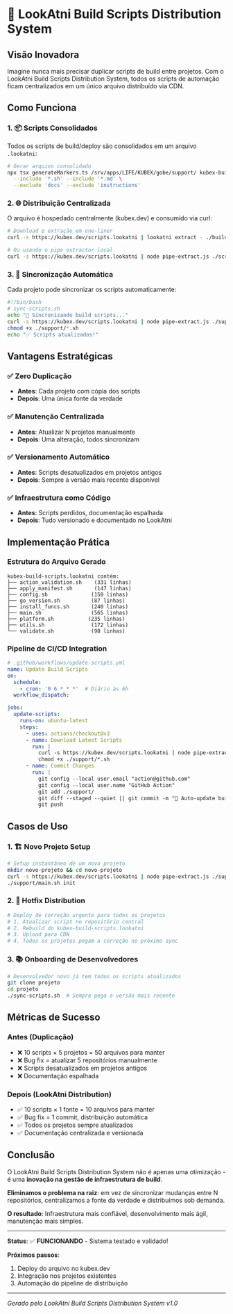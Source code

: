 # 🚀 LookAtni Build Scripts Distribution System

## Visão Inovadora

Imagine nunca mais precisar duplicar scripts de build entre projetos. Com o LookAtni Build Scripts Distribution System, todos os scripts de automação ficam centralizados em um único arquivo distribuído via CDN.

## Como Funciona

### 1. 📦 Scripts Consolidados

Todos os scripts de build/deploy são consolidados em um arquivo `.lookatni`:

```bash
# Gerar arquivo consolidado
npx tsx generateMarkers.ts /srv/apps/LIFE/KUBEX/gobe/support/ kubex-build-scripts.lookatni \
  --include '*.sh' --include '*.md' \
  --exclude 'docs' --exclude 'instructions'
```

### 2. 🌐 Distribuição Centralizada

O arquivo é hospedado centralmente (kubex.dev) e consumido via curl:

```bash
# Download e extração em one-liner
curl -s https://kubex.dev/scripts.lookatni | lookatni extract - ./build-scripts/

# Ou usando o pipe extractor local
curl -s https://kubex.dev/scripts.lookatni | node pipe-extract.js ./scripts/
```

### 3. 🔄 Sincronização Automática

Cada projeto pode sincronizar os scripts automaticamente:

```bash
#!/bin/bash
# sync-scripts.sh
echo "🚀 Sincronizando build scripts..."
curl -s https://kubex.dev/scripts.lookatni | node pipe-extract.js ./support/
chmod +x ./support/*.sh
echo "✅ Scripts atualizados!"
```

## Vantagens Estratégicas

### ✅ Zero Duplicação

- **Antes**: Cada projeto com cópia dos scripts
- **Depois**: Uma única fonte da verdade

### ✅ Manutenção Centralizada

- **Antes**: Atualizar N projetos manualmente
- **Depois**: Uma alteração, todos sincronizam

### ✅ Versionamento Automático

- **Antes**: Scripts desatualizados em projetos antigos
- **Depois**: Sempre a versão mais recente disponível

### ✅ Infraestrutura como Código

- **Antes**: Scripts perdidos, documentação espalhada
- **Depois**: Tudo versionado e documentado no LookAtni

## Implementação Prática

### Estrutura do Arquivo Gerado

```
kubex-build-scripts.lookatni contém:
├── action_validation.sh    (331 linhas)
├── apply_manifest.sh       (147 linhas)
├── config.sh              (150 linhas)
├── go_version.sh          (87 linhas)
├── install_funcs.sh       (240 linhas)
├── main.sh                (565 linhas)
├── platform.sh           (235 linhas)
├── utils.sh               (172 linhas)
└── validate.sh            (98 linhas)
```

### Pipeline de CI/CD Integration

```yaml
# .github/workflows/update-scripts.yml
name: Update Build Scripts
on:
  schedule:
    - cron: '0 6 * * *'  # Diário às 6h
  workflow_dispatch:

jobs:
  update-scripts:
    runs-on: ubuntu-latest
    steps:
      - uses: actions/checkout@v3
      - name: Download Latest Scripts
        run: |
          curl -s https://kubex.dev/scripts.lookatni | node pipe-extract.js ./support/
          chmod +x ./support/*.sh
      - name: Commit Changes
        run: |
          git config --local user.email "action@github.com"
          git config --local user.name "GitHub Action"
          git add ./support/
          git diff --staged --quiet || git commit -m "🔄 Auto-update build scripts"
          git push
```

## Casos de Uso

### 1. 🏗️ Novo Projeto Setup

```bash
# Setup instantâneo de um novo projeto
mkdir novo-projeto && cd novo-projeto
curl -s https://kubex.dev/scripts.lookatni | node pipe-extract.js ./support/
./support/main.sh init
```

### 2. 🔧 Hotfix Distribution

```bash
# Deploy de correção urgente para todos os projetos
# 1. Atualizar script no repositório central
# 2. Rebuild do kubex-build-scripts.lookatni
# 3. Upload para CDN
# 4. Todos os projetos pegam a correção no próximo sync
```

### 3. 📚 Onboarding de Desenvolvedores

```bash
# Desenvolvedor novo já tem todos os scripts atualizados
git clone projeto
cd projeto
./sync-scripts.sh  # Sempre pega a versão mais recente
```

## Métricas de Sucesso

### Antes (Duplicação)

- ❌ 10 scripts × 5 projetos = 50 arquivos para manter
- ❌ Bug fix = atualizar 5 repositórios manualmente
- ❌ Scripts desatualizados em projetos antigos
- ❌ Documentação espalhada

### Depois (LookAtni Distribution)

- ✅ 10 scripts × 1 fonte = 10 arquivos para manter
- ✅ Bug fix = 1 commit, distribuição automática
- ✅ Todos os projetos sempre atualizados
- ✅ Documentação centralizada e versionada

## Conclusão

O LookAtni Build Scripts Distribution System não é apenas uma otimização - é uma **inovação na gestão de infraestrutura de build**.

**Eliminamos o problema na raiz**: em vez de sincronizar mudanças entre N repositórios, centralizamos a fonte da verdade e distribuímos sob demanda.

**O resultado**: Infraestrutura mais confiável, desenvolvimento mais ágil, manutenção mais simples.

---

**Status**: ✅ **FUNCIONANDO** - Sistema testado e validado!

**Próximos passos**:

1. Deploy do arquivo no kubex.dev
2. Integração nos projetos existentes
3. Automação do pipeline de distribuição

---
*Gerado pelo LookAtni Build Scripts Distribution System v1.0*
